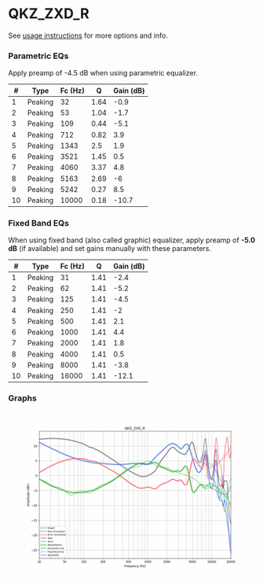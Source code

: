 # QKZ_ZXD_R
See [usage instructions](https://github.com/jaakkopasanen/AutoEq#usage) for more options and info.

### Parametric EQs
Apply preamp of -4.5 dB when using parametric equalizer.

|   # | Type    |   Fc (Hz) |    Q |   Gain (dB) |
|-----|---------|-----------|------|-------------|
|   1 | Peaking |        32 | 1.64 |        -0.9 |
|   2 | Peaking |        53 | 1.04 |        -1.7 |
|   3 | Peaking |       109 | 0.44 |        -5.1 |
|   4 | Peaking |       712 | 0.82 |         3.9 |
|   5 | Peaking |      1343 | 2.5  |         1.9 |
|   6 | Peaking |      3521 | 1.45 |         0.5 |
|   7 | Peaking |      4060 | 3.37 |         4.8 |
|   8 | Peaking |      5163 | 2.69 |        -6   |
|   9 | Peaking |      5242 | 0.27 |         8.5 |
|  10 | Peaking |     10000 | 0.18 |       -10.7 |

### Fixed Band EQs
When using fixed band (also called graphic) equalizer, apply preamp of **-5.0 dB** (if available) and set gains manually with these parameters.

|   # | Type    |   Fc (Hz) |    Q |   Gain (dB) |
|-----|---------|-----------|------|-------------|
|   1 | Peaking |        31 | 1.41 |        -2.4 |
|   2 | Peaking |        62 | 1.41 |        -5.2 |
|   3 | Peaking |       125 | 1.41 |        -4.5 |
|   4 | Peaking |       250 | 1.41 |        -2   |
|   5 | Peaking |       500 | 1.41 |         2.1 |
|   6 | Peaking |      1000 | 1.41 |         4.4 |
|   7 | Peaking |      2000 | 1.41 |         1.8 |
|   8 | Peaking |      4000 | 1.41 |         0.5 |
|   9 | Peaking |      8000 | 1.41 |        -3.8 |
|  10 | Peaking |     16000 | 1.41 |       -12.1 |

### Graphs
![](./QKZ_ZXD_R.png)
